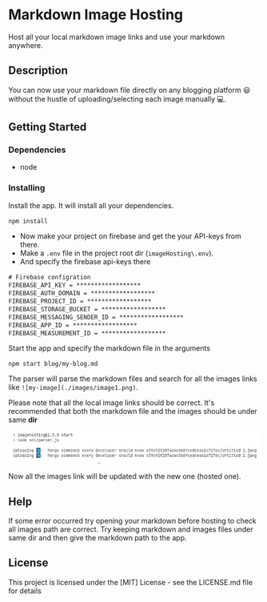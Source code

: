 # Markdown Image Hosting

Host all your local markdown image links and use your markdown anywhere.

## Description

You can now use your markdown file directly on any blogging platform 😃 without the hustle of uploading/selecting each image manually 💻.

## Getting Started

### Dependencies

- node

### Installing

Install the app. It will install all your dependencies.

```
npm install
```

- Now make your project on firebase and get the your API-keys from there.
- Make a `.env` file in the project root dir (`imageHosting\.env`).
- And specify the firebase api-keys there

```
# Firebase configration
FIREBASE_API_KEY = ******************
FIREBASE_AUTH_DOMAIN = ******************
FIREBASE_PROJECT_ID = ******************
FIREBASE_STORAGE_BUCKET = ******************
FIREBASE_MESSAGING_SENDER_ID = ******************
FIREBASE_APP_ID = ******************
FIREBASE_MEASUREMENT_ID = ******************
```

Start the app and specify the markdown file in the arguments

```
npm start blog/my-blog.md
```

The parser will parse the markdown files and search for all the images links like `![my-image](./images/image1.png)`.

Please note that all the local image links should be correct. It's recommended that both the markdown file and the images should be under same **dir**

![output](./snap-output.jpg)

Now all the images link will be updated with the new one (hosted one).

## Help

If some error occurred try opening your markdown before hosting to check all images path are correct. Try keeping markdown and images files under same dir and then give the markdown path to the app.

## License

This project is licensed under the [MIT] License - see the LICENSE.md file for details
